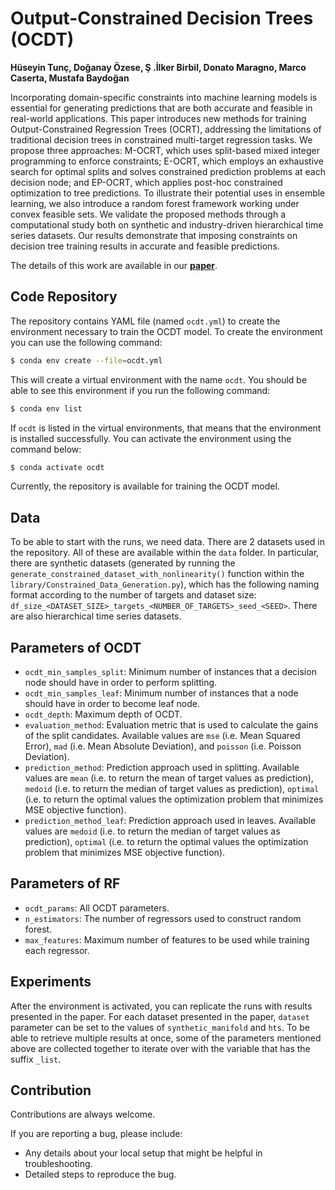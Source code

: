 # Output-Constrained Decision Trees (OCDT)

__Hüseyin Tunç, Doğanay Özese, Ş .İlker Birbil, Donato Maragno, Marco Caserta, Mustafa Baydoğan__

Incorporating domain-specific constraints into machine learning models is essential for generating predictions that are both accurate and feasible in real-world applications. This paper introduces new methods for training Output-Constrained Regression Trees (OCRT), addressing the limitations of traditional decision trees in constrained multi-target regression tasks. We propose three approaches: M-OCRT, which uses split-based mixed integer programming to enforce constraints; E-OCRT, which employs an exhaustive search for optimal splits and solves constrained prediction problems at each decision node; and EP-OCRT, which applies post-hoc constrained optimization to tree predictions. To illustrate their potential uses in ensemble learning, we also introduce a random forest framework working under convex feasible sets. We validate the proposed methods through a computational study both on synthetic and industry-driven hierarchical time series datasets. Our results demonstrate that imposing constraints on decision tree training results in accurate and feasible predictions.

The details of this work are available in our __[paper](https://arxiv.org/abs/2405.15314)__.

## Code Repository

The repository contains YAML file (named `ocdt.yml`) to create the environment necessary to train the OCDT model. To create the environment you can use the following command:

```bash
$ conda env create --file=ocdt.yml
```

This will create a virtual environment with the name `ocdt`. You should be able to see this environment if you run the following command:

```bash
$ conda env list
```

If `ocdt` is listed in the virtual environments, that means that the environment is installed successfully. You can activate the environment using the command below:

```bash
$ conda activate ocdt
```

Currently, the repository is available for training the OCDT model.

## Data

To be able to start with the runs, we need data. There are 2 datasets used in the repository. All of these are available within the `data` folder. In particular, there are synthetic datasets (generated by running the `generate_constrained_dataset_with_nonlinearity()` function within the `library/Constrained_Data_Generation.py`), which has the following naming format according to the number of targets and dataset size: `df_size_<DATASET_SIZE>_targets_<NUMBER_OF_TARGETS>_seed_<SEED>`. There are also hierarchical time series datasets.

## Parameters of OCDT

- `ocdt_min_samples_split`: Minimum number of instances that a decision node should have in order to perform splitting.
- `ocdt_min_samples_leaf`: Minimum number of instances that a node should have in order to become leaf node.
- `ocdt_depth`: Maximum depth of OCDT.
- `evaluation_method`: Evaluation metric that is used to calculate the gains of the split candidates. Available values are `mse` (i.e. Mean Squared Error), `mad` (i.e. Mean Absolute Deviation), and `poisson` (i.e. Poisson Deviation).
- `prediction_method`: Prediction approach used in splitting. Available values are `mean` (i.e. to return the mean of target values as prediction), `medoid` (i.e. to return the median of target values as prediction), `optimal` (i.e. to return the optimal values the optimization problem that minimizes MSE objective function).
- `prediction_method_leaf`: Prediction approach used in leaves. Available values are `medoid` (i.e. to return the median of target values as prediction), `optimal` (i.e. to return the optimal values the optimization problem that minimizes MSE objective function).

## Parameters of RF

- `ocdt_params`: All OCDT parameters.
- `n_estimators`: The number of regressors used to construct random forest.
- `max_features`: Maximum number of features to be used while training each regressor.

## Experiments

After the environment is activated, you can replicate the runs with results presented in the paper. For each dataset presented in the paper, `dataset` parameter can be set to the values of `synthetic_manifold` and `hts`. To be able to retrieve multiple results at once, some of the parameters mentioned above are collected together to iterate over with the variable that has the suffix `_list`. 


## Contribution

Contributions are always welcome.

If you are reporting a bug, please include:

* Any details about your local setup that might be helpful in troubleshooting.
* Detailed steps to reproduce the bug.
  
